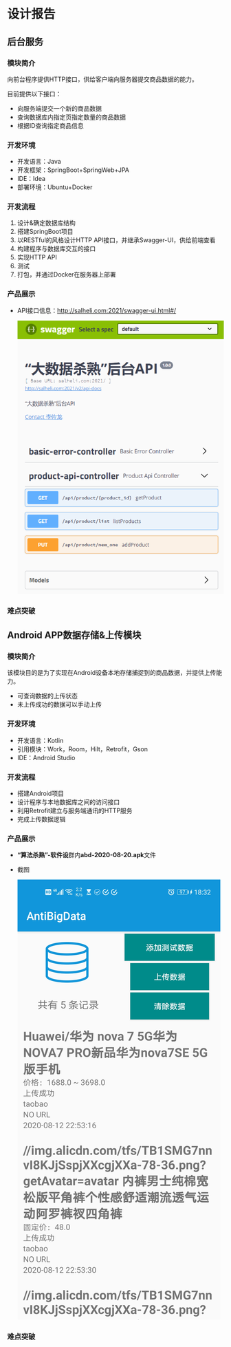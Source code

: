 # 设计报告

## 后台服务

### 模块简介

向前台程序提供HTTP接口，供给客户端向服务器提交商品数据的能力。

目前提供以下接口：

- 向服务端提交一个新的商品数据
- 查询数据库内指定页指定数量的商品数据
- 根据ID查询指定商品信息

### 开发环境

- 开发语言：Java
- 开发框架：SpringBoot+SpringWeb+JPA
- IDE：Idea
- 部署环境：Ubuntu+Docker

### 开发流程

1. 设计&确定数据库结构
2. 搭建SpringBoot项目
3. 以RESTful的风格设计HTTP API接口，并继承Swagger-UI，供给前端查看
4. 构建程序与数据库交互的接口
5. 实现HTTP API
6. 测试
7. 打包，并通过Docker在服务器上部署

### 产品展示

- API接口信息：http://salheli.com:2021/swagger-ui.html#/

  ![image-20200813182419842](.\img\image-20200813182419842.png)

### 难点突破



## Android APP数据存储&上传模块

### 模块简介

该模块目的是为了实现在Android设备本地存储捕捉到的商品数据，并提供上传能力。

- 可查询数据的上传状态
- 未上传成功的数据可以手动上传

### 开发环境

- 开发语言：Kotlin
- 引用模块：Work，Room，Hilt，Retrofit，Gson
- IDE：Android Studio

### 开发流程

- 搭建Android项目
- 设计程序与本地数据库之间的访问接口
- 利用Retrofit建立与服务端通讯的HTTP服务
- 完成上传数据逻辑

### 产品展示

- **“算法杀熟”-软件设**群内**abd-2020-08-20.apk**文件

- 截图

  ![image-20200813183310194](.\img\image-20200813183310194.png)

### 难点突破

